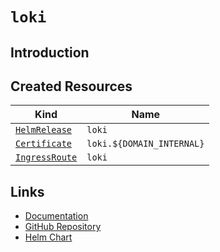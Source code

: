# `loki`

## Introduction

## Created Resources

| Kind                                | Name             |
| ----------------------------------- | ---------------- |
| [`HelmRelease`][ref-helm-release]   | `loki`           |
| [`Certificate`][ref-certificate]    | `loki.${DOMAIN_INTERNAL}` |
| [`IngressRoute`][ref-ingress-route] | `loki`           |

[ref-helm-release]: https://fluxcd.io/docs/components/helm/helmreleases/
[ref-certificate]: https://cert-manager.io/docs/reference/api-docs/#cert-manager.io/v1.Certificate
[ref-ingress-route]: https://doc.traefik.io/traefik/routing/providers/kubernetes-crd/#kind-ingressroute

## Links

- [Documentation](https://grafana.com/docs/loki/latest/)
- [GitHub Repository](https://github.com/grafana/loki/)
- [Helm Chart](https://github.com/grafana/helm-charts/tree/main/charts/loki)

